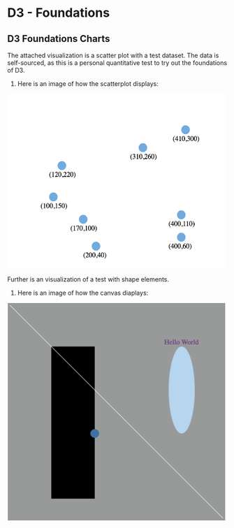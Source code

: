 
D3 - Foundations
================

D3 Foundations Charts
---------------------

The attached visualization is a scatter plot with a test dataset. The data is self-sourced, as this is a personal quantitative test to try out the foundations of D3. 

1. Here is an image of how the scatterplot displays:
<img src="data/ScatterPlotTest.png" width=500 height=400>

Further is an visualization of a test with shape elements.

1. Here is an image of how the canvas diaplays:
<img src="data/ShapesTest.png" width=500 height=500>
